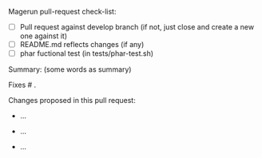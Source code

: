 Magerun pull-request check-list:

- [ ] Pull request against develop branch (if not, just close and create a new one against it)
- [ ] README.md reflects changes (if any)
- [ ] phar fuctional test (in tests/phar-test.sh)

Summary: (some words as summary)

Fixes # .

Changes proposed in this pull request:

- ...

- ...

- ...
